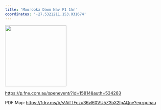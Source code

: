 ```yaml
---
title: 'Moorooka Dawn Nav P1 1hr'
coordinates: '-27.5321211,153.031674'
---
```

<img src="https://doc-08-08-mymaps.googleusercontent.com/untrusted/hostedimage/o2fbn585vcrt3ao71o6a0j9c34/2ets8baqtdgt67r329nof1t1is/1688363100000/3_qa3g-a-HBcK3YBy6L69UtbaCxl2qxF/*/6ACtvi-Fl1U0oW_N_Hx1EAwiAy-vyT119JKvC8pGzZCVJpQ0WC4qWol1MQ3FKTcLzRc6lTBUUz-HYZZUh63xTUvchwih7J87T_Ze_fXxzM7XOXlJevm-T5dKeyb6ha6YouKqun8zOGXG9kXoXlEFJqT1SowzG1OoiFKaKo_BZ63THTPpGleLqQ8ym_2dtUBfrIENCTbs?session=0&fife" height="200" width="auto" />

https://p.fne.com.au/openevent/?id=15814&auth=534263

PDF Map: https://1drv.ms/b/s!AifTFczu36vl60VU5Z3bX2IpAQne?e=rpuhau
